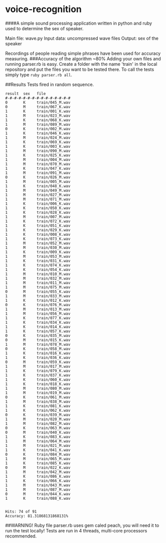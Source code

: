 voice-recognition
=================

####A simple sound processing application written in python and ruby used to determine the sex of speaker.

Main file: wave.py
Input data: uncompressed wave files
Output: sex of the speaker

Recordings of people reading simple phrases have been used for accuracy measuring.
###Accuracy of the algorithm ~80%
Adding your own files and running parser.rb is easy. Create a folder with the name 'train' in the local repository and put the files you want to be tested there. To call the tests simply type ````ruby parser.rb all````.

##Results
Tests fired in random sequence.
````
result  sex   file
#-#-#-#-#-#-#-#-#-#-#-#-#-#-#
0       K     train/045_M.wav
0       M     train/067_K.wav
1       K     train/001_K.wav
1       M     train/023_M.wav
1       K     train/068_K.wav
1       M     train/089_M.wav
0       K     train/002_M.wav
1       K     train/046_K.wav
1       M     train/024_M.wav
1       K     train/069_K.wav
1       K     train/003_K.wav
1       M     train/090_M.wav
1       K     train/025_K.wav
1       M     train/004_M.wav
1       M     train/070_M.wav
1       K     train/047_K.wav
1       M     train/091_M.wav
0       K     train/026_M.wav
1       M     train/005_M.wav
1       K     train/048_K.wav
1       M     train/049_M.wav
1       M     train/027_M.wav
1       M     train/071_M.wav
1       K     train/006_K.wav
1       K     train/050_K.wav
1       K     train/028_K.wav
1       M     train/007_M.wav
1       K     train/072_K.wav
1       K     train/051_K.wav
1       K     train/029_K.wav
1       K     train/008_K.wav
1       K     train/073_K.wav
1       M     train/052_M.wav
1       M     train/030_M.wav
1       K     train/009_K.wav
1       M     train/053_M.wav
1       K     train/031_K.wav
1       K     train/074_K.wav
1       K     train/054_K.wav
1       M     train/010_M.wav
1       M     train/032_M.wav
1       M     train/011_M.wav
1       M     train/075_M.wav
0       M     train/055_K.wav
1       M     train/033_M.wav
1       K     train/012_K.wav
0       K     train/076_M.wav
1       M     train/013_M.wav
1       M     train/056_M.wav
1       K     train/077_K.wav
1       K     train/034_K.wav
1       K     train/014_K.wav
1       K     train/057_K.wav
0       K     train/035_M.wav
0       M     train/015_K.wav
1       M     train/078_M.wav
0       K     train/058_M.wav
1       K     train/016_K.wav
1       K     train/036_K.wav
0       M     train/059_K.wav
1       M     train/017_M.wav
1       K     train/079_K.wav
1       K     train/037_K.wav
1       K     train/060_K.wav
1       K     train/018_K.wav
1       M     train/080_M.wav
1       M     train/019_M.wav
0       K     train/061_M.wav
1       M     train/038_M.wav
1       K     train/081_K.wav
1       K     train/062_K.wav
0       K     train/039_M.wav
1       M     train/020_M.wav
1       M     train/082_M.wav
0       K     train/063_M.wav
0       M     train/040_K.wav
1       K     train/083_K.wav
1       M     train/064_M.wav
1       M     train/021_M.wav
1       K     train/041_K.wav
0       K     train/084_M.wav
1       M     train/065_M.wav
1       K     train/085_K.wav
0       M     train/022_K.wav
1       M     train/042_M.wav
1       K     train/086_K.wav
1       K     train/066_K.wav
1       M     train/043_M.wav
1       M     train/087_M.wav
0       M     train/044_K.wav
1       K     train/088_K.wav


Hits: 74 of 91
Accuracy: 81.31868131868131%
````

##WARNING!
Ruby file parser.rb uses gem caled peach, you will need it to run the test locally! Tests are run in 4 threads, multi-core processors recommended.
